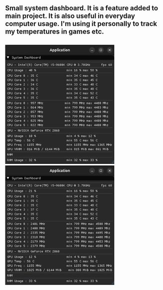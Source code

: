 <h2><p>Small system dashboard. It is a feature added to main project. It is also useful in everyday computer usage. I'm using it personally to track my temperatures in games etc.<p><h2>

<p allign="center">
    <img src="ss/1.png" alt="1" width="350">
    <img src="ss/2.png" alt="2" width="350">
</p>
